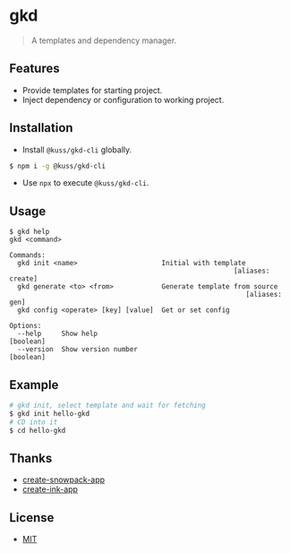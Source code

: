 # gkd

> A templates and dependency manager.

## Features

- Provide templates for starting project.
- Inject dependency or configuration to working project.

## Installation

- Install `@kuss/gkd-cli` globally.
```sh
$ npm i -g @kuss/gkd-cli
```

- Use `npx` to execute `@kuss/gkd-cli`.

## Usage

```shell
$ gkd help
gkd <command>

Commands:
  gkd init <name>                     Initial with template
                                                        [aliases: create]
  gkd generate <to> <from>            Generate template from source
                                                           [aliases: gen]
  gkd config <operate> [key] [value]  Get or set config

Options:
  --help     Show help                                          [boolean]
  --version  Show version number                                [boolean]
```

## Example

```sh
# gkd init, select template and wait for fetching
$ gkd init hello-gkd
# CD into it
$ cd hello-gkd
```
## Thanks

- [create-snowpack-app](https://github.com/pikapkg/create-snowpack-app)
- [create-ink-app](https://github.com/vadimdemedes/create-ink-app)

## License

- [MIT](LICENSE)
